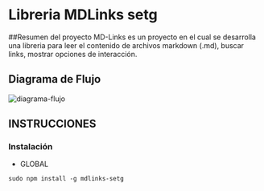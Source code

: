 # Libreria MDLinks setg

##Resumen del proyecto
MD-Links es un proyecto en el cual se desarrolla una libreria para leer el contenido de archivos markdown (.md), buscar links, mostrar opciones de interacción.

## Diagrama de Flujo

![diagrama-flujo](https://github.com/silviatrinidad/MEX008-FE-md-link/blob/master/img/Diagrama%20en%20blanco.jpeg)

## INSTRUCCIONES

### Instalación

* GLOBAL
```
sudo npm install -g mdlinks-setg
```


